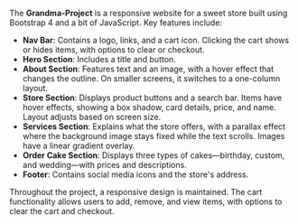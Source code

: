The **Grandma-Project** is a responsive website for a sweet store built using Bootstrap 4 and a bit of JavaScript. Key features include:

- **Nav Bar**: Contains a logo, links, and a cart icon. Clicking the cart shows or hides items, with options to clear or checkout.
- **Hero Section**: Includes a title and button.
- **About Section**: Features text and an image, with a hover effect that changes the outline. On smaller screens, it switches to a one-column layout.
- **Store Section**: Displays product buttons and a search bar. Items have hover effects, showing a box shadow, card details, price, and name. Layout adjusts based on screen size.
- **Services Section**: Explains what the store offers, with a parallax effect where the background image stays fixed while the text scrolls. Images have a linear gradient overlay.
- **Order Cake Section**: Displays three types of cakes—birthday, custom, and wedding—with prices and descriptions.
- **Footer**: Contains social media icons and the store's address.

Throughout the project, a responsive design is maintained. The cart functionality allows users to add, remove, and view items, with options to clear the cart and checkout.
